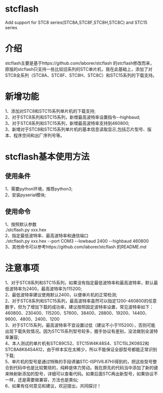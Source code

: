 # stcflash
Add support for STC8 series(STC8A,STC8F,STC8H,STC8C) and STC15 series
# 介绍
stcflash主要是基于https://github.com/laborer/stcflash 的stcflash修改而来，原版的stcflash只支持一些比较旧系列的STC单片机，我在此基础上，添加了对STC8全系列（STC8A、STC8F、STC8H、STC8C）和STC15系列的下载支持。
# 新增功能
1、添加对STC8和STC15系列单片机的下载支持;<br>
2、对于STC8系列和STC15系列，新增最高波特率设置指令--highbaud;<br>
3、对于STC8系列和STC15系列，新增最高波特率支持到460800;<br>
3、新增对于STC8和STC15系列单片机的基本信息读取显示,包括芯片型号、版本、程序空间和出厂序列号等。
# stcflash基本使用方法
## 使用条件
1、需要python环境，推荐python3;<br>
2、安装pyserial模块;<br>
## 使用命令
1、按照默认参数<br>
  ./stcflash.py xxx.hex<br>
2、指定最低波特率、最高波特率和通信端口<br>
  ./stcflash.py xxx.hex --port COM3 --lowbaud 2400 --highbaud 460800<br>
3、其他命令可以参考https://github.com/laborer/stcflash 的README.md
  # 注意事项
  1、对于STC8系列和STC15系列，如果没有指定最低波特率和最高波特率，默认最低波特率为2400，最高波特率为115200;<br>
  2、最低波特率建议使用默认2400，以便单片机的正常检测;<br>
  2、对于STC8系列和STC15系列，最高波特率虽然可以指定1200-460800的任意数字，但为了增加下载的成功率，建议按照固定波特率设置，常见波特率如下：<br>
  460800、230400、115200、57600、38400、28800、19200、14400、9600、4800、2400、1200<br>
  3、对于STC15系列，最高波特率不宜设置过低（建议不小于115200），否则可能出现下载失败情况。因为STC15系列型号较多，握手协议有差别，没法做到全波特率兼容;<br>
  4、本人测试的单片机有STC89C52、STC15W4K48S4、STC15L2K08S2和STC8A8K64S4A12，由于样本实在太稀少，所以不能保证全部型号都能正常识别下载;<br>
  5、单片机的型号是通过特殊的手段诱骗STC-ISP(V6.87H)得到的，把这些型号整合到代码中也是比较繁琐的，纯粹是体力劳动。我在原先的代码当中添加了新的键来映射新添加的型号，详细可以查看代码。如果后面STC再出新型号，如果协议不一样，还是需要做兼容，方法也是类似;<br>
  6、如果有任何意见和建议，欢迎提出，共同探讨！

